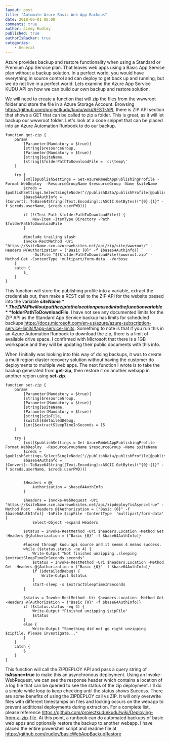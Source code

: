 ```yaml
---
layout: post
title: "Automate Azure Basic Web App Backups"
date: 2018-06-01 00:00
comments: true
author: Jimmy Rudley
published: true
authorIsRacker: true
categories:
    - General
---
```


Azure provides backup and restore functionality when using a Standard or Premium App Service plan. That leaves web apps using a Basic App Service plan without a backup solution. In a perfect world, you would have everything in source control and can deploy to get back up and running, but we do not live in a perfect world. Lets examine the Azure App Service KUDU API on how we can build our own backup  and restore solution.

We will need to create a function that will zip the files from the wwwroot folder and store the file in a Azure Storage Account. Browsing https://github.com/projectkudu/kudu/wiki/REST-API, there is ZIP API section that shows a GET that can be called to zip a folder. This is great, as it will let backup our wwwroot folder. Let's look at a code snippet that can be placed into an Azure Automation Runbook to do our backup.

```
function get-zip {
    param( 
        [Parameter(Mandatory = $true)]
        [string]$resourceGroup,
        [Parameter(Mandatory = $true)]
        [string]$siteName,
        [string]$folderPathToDownloadFile = 'c:\temp\'
    )  
    
    try {
        [xml]$publishSettings = Get-AzureRmWebAppPublishingProfile -Format WebDeploy  -ResourceGroupName $resourceGroup -Name $siteName
        $creds = $publishSettings.SelectSingleNode("//publishData/publishProfile[@publishMethod='MSDeploy']")
        $base64AuthInfo = [Convert]::ToBase64String([Text.Encoding]::ASCII.GetBytes(("{0}:{1}" -f $creds.userName, $creds.userPWD)))

        if (!(Test-Path $folderPathToDownloadFile)) {
            New-Item -ItemType Directory -Path $folderPathToDownloadFile
        }

        #include trailing slash
        Invoke-RestMethod -Uri "https://$siteName.scm.azurewebsites.net/api/zip/site/wwwroot/" -Headers @{Authorization = ("Basic {0}" -f $base64AuthInfo)} `
            -OutFile "$($folderPathToDownloadFile)\wwwroot.zip" -Method Get -ContentType 'multipart/form-data' -Verbose
    }
    catch {
        $_ 
    }
}
```
This function will store the publishing profile into a variable, extract the credentials out, then make a REST call to the ZIP API for the website passed into the variable **$siteName**. The ZIP API will output the zip to the location passed into the function variable **$folderPathToDownloadFile**. I have not see any documented limits for the ZIP API as the Standard App Service backup has limits for scheduled backups https://docs.microsoft.com/en-us/azure/azure-subscription-service-limits#app-service-limits. Something to note is that if you run this in an Azure Automation Runbook to download the zip, there is a limit of available drive space. I confirmed with Microsoft that there is a 1GB workspace and they will be updating their public documents with this info.

When I initially was looking into this way of doing backups, it was to create a multi region diaster recovery solution without having the customer do deployments to multiple web apps. The next function I wrote is to take the backup generated from **get-zip**, then restore it on another webapp in another region using **set-zip**.

```
function set-zip {
    param( 
        [Parameter(Mandatory = $true)]
        [string]$resourceGroup,
        [Parameter(Mandatory = $true)]
        [string]$siteName,
        [Parameter(Mandatory = $true)]
        [string]$zipFile,
        [switch]$detailedDebug,
        [int]$extractSleepTimeInSeconds = 15
    ) 

    try {      
        [xml]$publishSettings = Get-AzureRmWebAppPublishingProfile -Format WebDeploy  -ResourceGroupName $resourceGroup -Name $siteName
        $creds = $publishSettings.SelectSingleNode("//publishData/publishProfile[@publishMethod='MSDeploy']")
        $base64AuthInfo = [Convert]::ToBase64String([Text.Encoding]::ASCII.GetBytes(("{0}:{1}" -f $creds.userName, $creds.userPWD)))


        $Headers = @{
            Authorization = $base64AuthInfo
        }
      
        $headers = Invoke-WebRequest -Uri "https://$siteName.scm.azurewebsites.net/api/zipdeploy?isAsync=true" -Method Post  -Headers @{Authorization = ("Basic {0}" -f $base64AuthInfo)} -InFile $zipFile -ContentType  'multipart/form-data'  | 
            Select-Object -expand Headers
       
        $status = Invoke-RestMethod -Uri $headers.Location -Method Get -Headers @{Authorization = ("Basic {0}" -f $base64AuthInfo)}
        
        #looked through kudu api source and it seems 4 means success. 
        while ($status.status -ne 4) {   
            Write-Output "Not finished unzipping..sleeping $extractSleepTimeInSeconds seconds"
            $status = Invoke-RestMethod -Uri $headers.Location -Method Get -Headers @{Authorization = ("Basic {0}" -f $base64AuthInfo)} 
            if ($detailedDebug) {
                Write-Output $status
            }
            start-sleep -s $extractSleepTimeInSeconds
        }           
        
        $status = Invoke-RestMethod -Uri $headers.Location -Method Get -Headers @{Authorization = ("Basic {0}" -f $base64AuthInfo)}
        if ($status.status -eq 4) {
            Write-Output "Finished unzipping $zipFile"
            $status
        }
        else {
            Write-Output "Something did not go right unzipping $zipfile. Please investigate..."
        }
    }
    catch {
        $_
    }
}
```
This function will call the ZIPDEPLOY API and pass a query string of **isAsync=true** to make this an asynchronous deployment. Using an Invoke-WebRequest, we can see the response header which contains a location of a log file that can be queried to see the status of the zip deployment. I'll do a simple while loop to keep checking until the status shows Success. There are some benefits of using the ZIPDEPLOY call vs ZIP. It will only overwrite files with different timestamps on files and locking occurs on the webapp to prevent additional deployments during extraction. For a complete list, please reference https://github.com/projectkudu/kudu/wiki/Deploying-from-a-zip-file. At this point, a runbook can do automated backups of basic web apps and optionally restore the backup to another webapp. I have placed the entire powershell script and readme file at https://github.com/jrudley/basicWebAppBackupRestore
